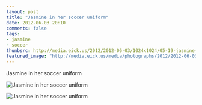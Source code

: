```yaml
---
layout: post
title: "Jasmine in her soccer uniform"
date: 2012-06-03 20:10
comments: false
tags: 
- jasmine
- soccer
thumbsrc: http://media.eick.us/2012/2012-06-03/1024x1024/05-19-jasmine-uniform22.jpg
featured_image: "http://media.eick.us/media/photographs/2012/2012-06-03/05-19-jasmine-uniform12.jpg"
---
```

Jasmine in her soccer uniform



![Jasmine in her soccer uniform](http://media.eick.us/media/photographs/2012/2012-06-03/05-19-jasmine-uniform12.jpg)




![Jasmine in her soccer uniform](http://media.eick.us/media/photographs/2012/2012-06-03/05-19-jasmine-uniform2.jpg)
